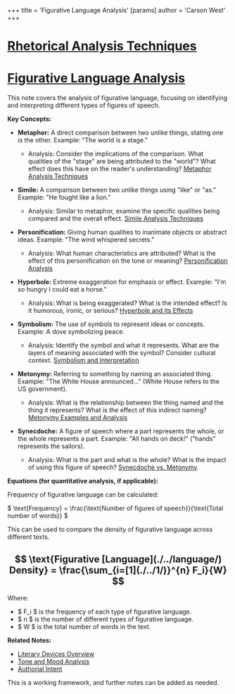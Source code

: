 +++
 title = 'Figurative Language Analysis'
[params]
	author = 'Carson West'
+++
# [Rhetorical Analysis Techniques](./../rhetorical-analysis-techniques/)
# [Figurative Language Analysis](./../figurative-language-analysis/)

This note covers the analysis of figurative language, focusing on identifying and interpreting different types of figures of speech.  

**Key Concepts:**

* **Metaphor:** A direct comparison between two unlike things, stating one *is* the other.  Example:  "The world is a stage."
    * Analysis: Consider the implications of the comparison. What qualities of the "stage" are being attributed to the "world"?  What effect does this have on the reader's understanding? [Metaphor Analysis Techniques](./../metaphor-analysis-techniques/)

* **Simile:** A comparison between two unlike things using "like" or "as." Example: "He fought like a lion."
    * Analysis: Similar to metaphor, examine the specific qualities being compared and the overall effect. [Simile Analysis Techniques](./../simile-analysis-techniques/)

* **Personification:** Giving human qualities to inanimate objects or abstract ideas. Example: "The wind whispered secrets."
    * Analysis: What human characteristics are attributed? What is the effect of this personification on the tone or meaning? [Personification Analysis](./../personification-analysis/)

* **Hyperbole:** Extreme exaggeration for emphasis or effect. Example: "I'm so hungry I could eat a horse."
    * Analysis: What is being exaggerated? What is the intended effect? Is it humorous, ironic, or serious? [Hyperbole and its Effects](./../hyperbole-and-its-effects/)


* **Symbolism:** The use of symbols to represent ideas or concepts.  Example: A dove symbolizing peace.
    * Analysis: Identify the symbol and what it represents. What are the layers of meaning associated with the symbol?  Consider cultural context. [Symbolism and Interpretation](./../symbolism-and-interpretation/)

* **Metonymy:**  Referring to something by naming an associated thing.  Example: "The White House announced..." (White House refers to the US government).
    * Analysis: What is the relationship between the thing named and the thing it represents? What is the effect of this indirect naming? [Metonymy Examples and Analysis](./../metonymy-examples-and-analysis/)

* **Synecdoche:** A figure of speech where a part represents the whole, or the whole represents a part. Example: "All hands on deck!" ("hands" represents the sailors).
    * Analysis: What is the part and what is the whole? What is the impact of using this figure of speech?  [Synecdoche vs. Metonymy](./../synecdoche-vs.-metonymy/)


**Equations (for quantitative analysis, if applicable):**

Frequency of figurative language can be calculated:

 $  \text{Frequency} = \frac{\text{Number of figures of speech}}{\text{Total number of words}}  $ 

This can be used to compare the density of figurative language across different texts.


##  $$  \text{Figurative [Language](./../language/) Density} = \frac{\sum_{i=[1](./../1/)}^{n} F_i}{W}  $$  
Where:

*  $ F_i $  is the frequency of each type of figurative language.
*  $ n $  is the number of different types of figurative language.
*  $ W $  is the total number of words in the text.


**Related Notes:**

* [Literary Devices Overview](./../literary-devices-overview/)
* [Tone and Mood Analysis](./../tone-and-mood-analysis/)
* [Authorial Intent](./../authorial-intent/)


This is a working framework, and further notes can be added as needed.
